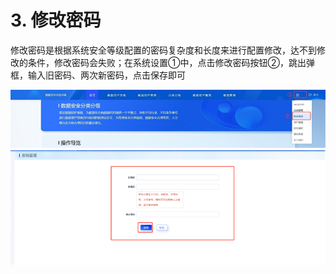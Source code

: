 # 3. 修改密码

修改密码是根据系统安全等级配置的密码复杂度和长度来进行配置修改，达不到修改的条件，修改密码会失败；在系统设置①中，点击修改密码按钮②，跳出弹框，输入旧密码、两次新密码，点击保存即可

![](/data_classification/images/operation/dc/system/changepwd_1.png)

